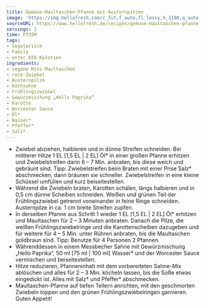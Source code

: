 ```yaml
---
title: Gemüse-Maultaschen-Pfanne mit Austernpilzen
image: 'https://img.hellofresh.com/c_fit,f_auto,fl_lossy,h_1100,q_auto,w_2600/hellofresh_s3/image/gemuse-maultaschen-pfanne-mit-austernpilzen-d3e5bbbc.jpg'
sourceURL: https://www.hellofresh.de/recipes/gemuse-maultaschen-pfanne-mit-austernpilzen-62dc3f43dd682287a00ab42a
servings: 2
time: PT35M
tags:
- Vegetarisch
- Family
- unter 650 Kalorien
ingredients:
- vegane Mini-Maultaschen
- rote Zwiebel
- Austernpilze
- Kochsahne
- Frühlingszwiebel
- Gewürzmischung „Hello Paprika“
- Karotte
- Worcester Sauce
- Öl*
- Wasser*
- Pfeffer*
- Salz*
---
```


- Zwiebel abziehen, halbieren und in dünne Streifen schneiden.  Bei mittlerer Hitze 1 EL [1,5 EL | 2 EL] Öl\* in einer großen Pfanne erhitzen und Zwiebelstreifen darin 6 – 7 Min. anbraten, bis diese weich und gebräunt sind. Tipp: Zwiebelstreifen beim Braten mit einer Prise Salz\* abschmecken, dann bräunen sie schneller.  Zwiebelstreifen in eine kleine Schüssel umfüllen und kurz beiseitestellen.
- Während die Zwiebeln braten, Karotten schälen, längs halbieren und in 0,5 cm dünne Scheiben schneiden.  Weißen und grünen Teil der Frühlingszwiebel getrennt voneinander in feine Ringe schneiden.  Austernpilze in ca. 1 cm breite Streifen zupfen.
- In derselben Pfanne aus Schritt 1 wieder 1 EL [1,5 EL | 2 EL] Öl\* erhitzen und Maultaschen für 2 – 3 Minuten anbraten.  Danach die Pilze, die weißen Frühlingszwiebelringe und die Karottenscheiben dazugeben und für weitere für 4 – 5 Min. unter Rühren anbraten, bis die Maultaschen goldbraun sind. Tipp: Benutze für 4 Personen 2 Pfannen.
- Währenddessen in einem Messbecher Sahne mit Gewürzmischung „Hello Paprika“, 50 ml [75 ml | 100 ml] Wasser\* und der Worcester Sauce vermischen und beiseitestellen.
- Hitze reduzieren, Pfanneninhalt mit dem vorbereiteten Sahne-Mix ablöschen und alles für 2 – 3 Min. köcheln lassen, bis die Soße etwas eingedickt ist. Alles mit Salz\* und Pfeffer\* abschmecken.
- Maultaschen-Pfanne auf tiefen Tellern anrichten, mit den geschmorten Zwiebeln toppen und den grünen Frühlingszwiebelringen garnieren. Guten Appetit!

